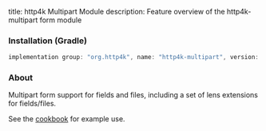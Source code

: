 title: http4k Multipart Module
description: Feature overview of the http4k-multipart form module

### Installation (Gradle)

```groovy
implementation group: "org.http4k", name: "http4k-multipart", version: "3.271.0"
```

### About

Multipart form support for fields and files, including a set of lens extensions for fields/files.

See the [cookbook](/cookbook/multipart_forms/) for example use.
